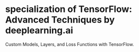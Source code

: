 # specialization of TensorFlow: Advanced Techniques by deeplearning.ai
Custom Models, Layers, and Loss Functions with TensorFlow.
